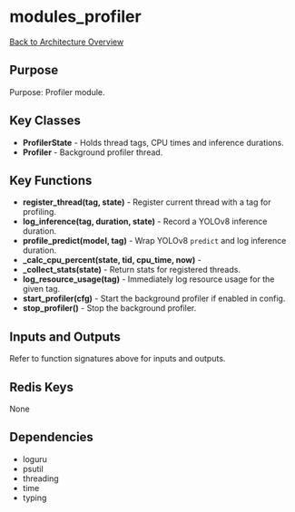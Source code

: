 # modules_profiler
[Back to Architecture Overview](../README.md)

## Purpose
Purpose: Profiler module.

## Key Classes
- **ProfilerState** - Holds thread tags, CPU times and inference durations.
- **Profiler** - Background profiler thread.

## Key Functions
- **register_thread(tag, state)** - Register current thread with a tag for profiling.
- **log_inference(tag, duration, state)** - Record a YOLOv8 inference duration.
- **profile_predict(model, tag)** - Wrap YOLOv8 ``predict`` and log inference duration.
- **_calc_cpu_percent(state, tid, cpu_time, now)** -
- **_collect_stats(state)** - Return stats for registered threads.
- **log_resource_usage(tag)** - Immediately log resource usage for the given tag.
- **start_profiler(cfg)** - Start the background profiler if enabled in config.
- **stop_profiler()** - Stop the background profiler.

## Inputs and Outputs
Refer to function signatures above for inputs and outputs.

## Redis Keys
None

## Dependencies
- loguru
- psutil
- threading
- time
- typing
